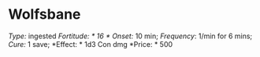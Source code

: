 ﻿---
name: Wolfsbane
type: ingested
fortitude: 16
onset: 10 min
frequency: 1/min for 6 mins
effect:
  "1d3 Con dmg"
cure: 1 save
price: 500
---

# Wolfsbane
 *Type:* ingested
*Fortitude: * 16 * Onset:* 10 min;  *Frequency*: 1/min for 6 mins;  *Cure:* 1 save; 
*Effect: * 1d3 Con dmg
*Price: * 500